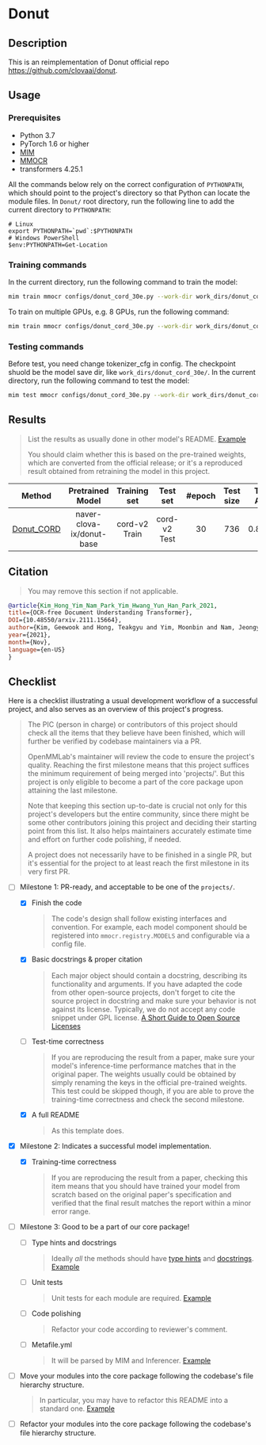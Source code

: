 # Donut

## Description

This is an reimplementation of Donut official repo https://github.com/clovaai/donut.

## Usage

### Prerequisites

- Python 3.7
- PyTorch 1.6 or higher
- [MIM](https://github.com/open-mmlab/mim)
- [MMOCR](https://github.com/open-mmlab/mmocr)
- transformers 4.25.1

All the commands below rely on the correct configuration of `PYTHONPATH`, which should point to the project's directory so that Python can locate the module files. In `Donut/` root directory, run the following line to add the current directory to `PYTHONPATH`:

```shell
# Linux
export PYTHONPATH=`pwd`:$PYTHONPATH
# Windows PowerShell
$env:PYTHONPATH=Get-Location
```

### Training commands

In the current directory, run the following command to train the model:

```bash
mim train mmocr configs/donut_cord_30e.py --work-dir work_dirs/donut_cord_30e/
```

To train on multiple GPUs, e.g. 8 GPUs, run the following command:

```bash
mim train mmocr configs/donut_cord_30e.py --work-dir work_dirs/donut_cord_30e/ --launcher pytorch --gpus 8
```

### Testing commands

Before test, you need change tokenizer_cfg in config. The checkpoint shuold be the model save dir, like `work_dirs/donut_cord_30e/`.
In the current directory, run the following command to test the model:

```bash
mim test mmocr configs/donut_cord_30e.py --work-dir work_dirs/donut_cord_30e/ --checkpoint ${CHECKPOINT_PATH}
```

## Results

> List the results as usually done in other model's README. [Example](https://github.com/open-mmlab/mmocr/blob/1.x/configs/textdet/dbnet/README.md#results-and-models)
>
> You should claim whether this is based on the pre-trained weights, which are converted from the official release; or it's a reproduced result obtained from retraining the model in this project.

|                  Method                 | Pretrained Model |  Training set   |    Test set    | #epoch | Test size | TED Acc | F1 |         Download         |
| :-------------------------------------: | :--------------: | :-------------: | :------------: | :----: | :-------: | :-------: | :----: | :----------------------: |
| [Donut_CORD](configs/donut_cord_30e.py) | naver-clova-ix/donut-base | cord-v2 Train | cord-v2 Test | 30 |    736   |  0.8977   | 0.8279 | [model](<>) \| [log](<>) |

## Citation

> You may remove this section if not applicable.

```bibtex
@article{Kim_Hong_Yim_Nam_Park_Yim_Hwang_Yun_Han_Park_2021,  
title={OCR-free Document Understanding Transformer}, 
DOI={10.48550/arxiv.2111.15664}, 
author={Kim, Geewook and Hong, Teakgyu and Yim, Moonbin and Nam, Jeongyeon and Park, Jinyoung and Yim, Jinyeong and Hwang, Wonseok and Yun, Sangdoo and Han, Dongyoon and Park, Seunghyun}, 
year={2021}, 
month={Nov}, 
language={en-US} 
}
```

## Checklist

Here is a checklist illustrating a usual development workflow of a successful project, and also serves as an overview of this project's progress.

> The PIC (person in charge) or contributors of this project should check all the items that they believe have been finished, which will further be verified by codebase maintainers via a PR.
>
> OpenMMLab's maintainer will review the code to ensure the project's quality. Reaching the first milestone means that this project suffices the minimum requirement of being merged into 'projects/'. But this project is only eligible to become a part of the core package upon attaining the last milestone.
>
> Note that keeping this section up-to-date is crucial not only for this project's developers but the entire community, since there might be some other contributors joining this project and deciding their starting point from this list. It also helps maintainers accurately estimate time and effort on further code polishing, if needed.
>
> A project does not necessarily have to be finished in a single PR, but it's essential for the project to at least reach the first milestone in its very first PR.

- [ ] Milestone 1: PR-ready, and acceptable to be one of the `projects/`.

  - [x] Finish the code

    > The code's design shall follow existing interfaces and convention. For example, each model component should be registered into `mmocr.registry.MODELS` and configurable via a config file.

  - [x] Basic docstrings & proper citation

    > Each major object should contain a docstring, describing its functionality and arguments. If you have adapted the code from other open-source projects, don't forget to cite the source project in docstring and make sure your behavior is not against its license. Typically, we do not accept any code snippet under GPL license. [A Short Guide to Open Source Licenses](https://medium.com/nationwide-technology/a-short-guide-to-open-source-licenses-cf5b1c329edd)

  - [ ] Test-time correctness

    > If you are reproducing the result from a paper, make sure your model's inference-time performance matches that in the original paper. The weights usually could be obtained by simply renaming the keys in the official pre-trained weights. This test could be skipped though, if you are able to prove the training-time correctness and check the second milestone.

  - [x] A full README

    > As this template does.

- [x] Milestone 2: Indicates a successful model implementation.

  - [x] Training-time correctness

    > If you are reproducing the result from a paper, checking this item means that you should have trained your model from scratch based on the original paper's specification and verified that the final result matches the report within a minor error range.

- [ ] Milestone 3: Good to be a part of our core package!

  - [ ] Type hints and docstrings

    > Ideally *all* the methods should have [type hints](https://www.pythontutorial.net/python-basics/python-type-hints/) and [docstrings](https://google.github.io/styleguide/pyguide.html#381-docstrings). [Example](https://github.com/open-mmlab/mmocr/blob/76637a290507f151215d299707c57cea5120976e/mmocr/utils/polygon_utils.py#L80-L96)

  - [ ] Unit tests

    > Unit tests for each module are required. [Example](https://github.com/open-mmlab/mmocr/blob/76637a290507f151215d299707c57cea5120976e/tests/test_utils/test_polygon_utils.py#L97-L106)

  - [ ] Code polishing

    > Refactor your code according to reviewer's comment.

  - [ ] Metafile.yml

    > It will be parsed by MIM and Inferencer. [Example](https://github.com/open-mmlab/mmocr/blob/1.x/configs/textdet/dbnet/metafile.yml)

- [ ] Move your modules into the core package following the codebase's file hierarchy structure.

  > In particular, you may have to refactor this README into a standard one. [Example](/configs/textdet/dbnet/README.md)

- [ ] Refactor your modules into the core package following the codebase's file hierarchy structure.
